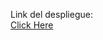 Link del despliegue:  
[Click Here](https://colab.research.google.com/drive/1N13f948iEwKXs8pS7CorCFiGu_U_IDdr?usp=sharing)
